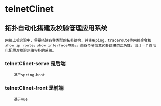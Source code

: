 # telnetClinet
## 拓扑自动化搭建及校验管理应用系统
~~~
网络上机实验中，需要搭建各种类型的拓扑结构，并使用ping、traceroute等网络命令和show ip route，show interface等路。。由器命令检查拓扑搭建的正确性，设计一个自动化配置及校验网络拓扑的系统。
~~~
### telnetClinet-serve 是后端
~~~
    基于spring-boot
~~~
### telnetClinet-front 是前端
~~~
    基于vue
~~~
